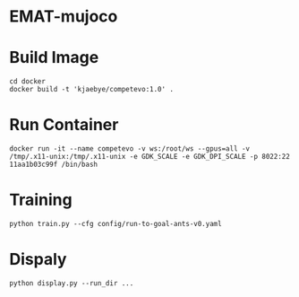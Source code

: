 # EMAT-mujoco

# Build Image
```
cd docker
docker build -t 'kjaebye/competevo:1.0' . 
```

# Run Container
```
docker run -it --name competevo -v ws:/root/ws --gpus=all -v /tmp/.x11-unix:/tmp/.x11-unix -e GDK_SCALE -e GDK_DPI_SCALE -p 8022:22 11aa1b03c99f /bin/bash
```

# Training
```
python train.py --cfg config/run-to-goal-ants-v0.yaml
```

# Dispaly
```
python display.py --run_dir ...
```